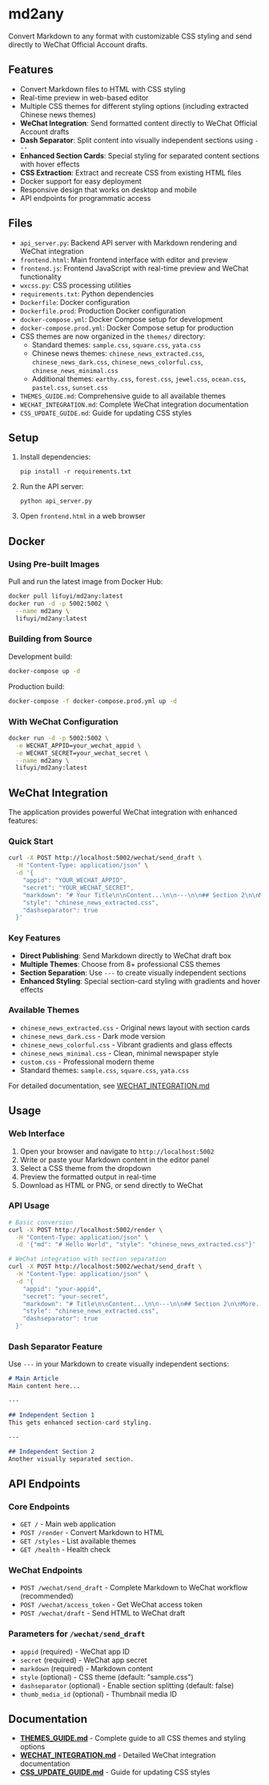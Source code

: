 # md2any

Convert Markdown to any format with customizable CSS styling and send directly to WeChat Official Account drafts.

## Features

- Convert Markdown files to HTML with CSS styling
- Real-time preview in web-based editor
- Multiple CSS themes for different styling options (including extracted Chinese news themes)
- **WeChat Integration**: Send formatted content directly to WeChat Official Account drafts
- **Dash Separator**: Split content into visually independent sections using `---`
- **Enhanced Section Cards**: Special styling for separated content sections with hover effects
- **CSS Extraction**: Extract and recreate CSS from existing HTML files
- Docker support for easy deployment
- Responsive design that works on desktop and mobile
- API endpoints for programmatic access

## Files

- `api_server.py`: Backend API server with Markdown rendering and WeChat integration
- `frontend.html`: Main frontend interface with editor and preview
- `frontend.js`: Frontend JavaScript with real-time preview and WeChat functionality
- `wxcss.py`: CSS processing utilities
- `requirements.txt`: Python dependencies
- `Dockerfile`: Docker configuration
- `Dockerfile.prod`: Production Docker configuration
- `docker-compose.yml`: Docker Compose setup for development
- `docker-compose.prod.yml`: Docker Compose setup for production
- CSS themes are now organized in the `themes/` directory:
  - Standard themes: `sample.css`, `square.css`, `yata.css`
  - Chinese news themes: `chinese_news_extracted.css`, `chinese_news_dark.css`, `chinese_news_colorful.css`, `chinese_news_minimal.css`
  - Additional themes: `earthy.css`, `forest.css`, `jewel.css`, `ocean.css`, `pastel.css`, `sunset.css`
- `THEMES_GUIDE.md`: Comprehensive guide to all available themes
- `WECHAT_INTEGRATION.md`: Complete WeChat integration documentation
- `CSS_UPDATE_GUIDE.md`: Guide for updating CSS styles

## Setup

1. Install dependencies:
   ```
   pip install -r requirements.txt
   ```

2. Run the API server:
   ```
   python api_server.py
   ```

3. Open `frontend.html` in a web browser

## Docker

### Using Pre-built Images

Pull and run the latest image from Docker Hub:
```bash
docker pull lifuyi/md2any:latest
docker run -d -p 5002:5002 \
  --name md2any \
  lifuyi/md2any:latest
```

### Building from Source

Development build:
```bash
docker-compose up -d
```

Production build:
```bash
docker-compose -f docker-compose.prod.yml up -d
```

### With WeChat Configuration
```bash
docker run -d -p 5002:5002 \
  -e WECHAT_APPID=your_wechat_appid \
  -e WECHAT_SECRET=your_wechat_secret \
  --name md2any \
  lifuyi/md2any:latest
```

## WeChat Integration

The application provides powerful WeChat integration with enhanced features:

### Quick Start
```bash
curl -X POST http://localhost:5002/wechat/send_draft \
  -H "Content-Type: application/json" \
  -d '{
    "appid": "YOUR_WECHAT_APPID",
    "secret": "YOUR_WECHAT_SECRET",
    "markdown": "# Your Title\n\nContent...\n\n---\n\n## Section 2\n\nMore content...",
    "style": "chinese_news_extracted.css",
    "dashseparator": true
  }'
```

### Key Features
- **Direct Publishing**: Send Markdown directly to WeChat draft box
- **Multiple Themes**: Choose from 8+ professional CSS themes
- **Section Separation**: Use `---` to create visually independent sections
- **Enhanced Styling**: Special section-card styling with gradients and hover effects

### Available Themes
- `chinese_news_extracted.css` - Original news layout with section cards
- `chinese_news_dark.css` - Dark mode version
- `chinese_news_colorful.css` - Vibrant gradients and glass effects
- `chinese_news_minimal.css` - Clean, minimal newspaper style
- `custom.css` - Professional modern theme
- Standard themes: `sample.css`, `square.css`, `yata.css`

For detailed documentation, see [WECHAT_INTEGRATION.md](WECHAT_INTEGRATION.md)

## Usage

### Web Interface
1. Open your browser and navigate to `http://localhost:5002`
2. Write or paste your Markdown content in the editor panel
3. Select a CSS theme from the dropdown
4. Preview the formatted output in real-time
5. Download as HTML or PNG, or send directly to WeChat

### API Usage
```bash
# Basic conversion
curl -X POST http://localhost:5002/render \
  -H "Content-Type: application/json" \
  -d '{"md": "# Hello World", "style": "chinese_news_extracted.css"}'

# WeChat integration with section separation
curl -X POST http://localhost:5002/wechat/send_draft \
  -H "Content-Type: application/json" \
  -d '{
    "appid": "your-appid",
    "secret": "your-secret", 
    "markdown": "# Title\n\nContent...\n\n---\n\n## Section 2\n\nMore...",
    "style": "chinese_news_extracted.css",
    "dashseparator": true
  }'
```

### Dash Separator Feature
Use `---` in your Markdown to create visually independent sections:

```markdown
# Main Article
Main content here...

---

## Independent Section 1
This gets enhanced section-card styling.

---

## Independent Section 2  
Another visually separated section.
```

## API Endpoints

### Core Endpoints
- `GET /` - Main web application
- `POST /render` - Convert Markdown to HTML
- `GET /styles` - List available themes
- `GET /health` - Health check

### WeChat Endpoints  
- `POST /wechat/send_draft` - Complete Markdown to WeChat workflow (recommended)
- `POST /wechat/access_token` - Get WeChat access token
- `POST /wechat/draft` - Send HTML to WeChat draft

### Parameters for `/wechat/send_draft`
- `appid` (required) - WeChat app ID
- `secret` (required) - WeChat app secret
- `markdown` (required) - Markdown content
- `style` (optional) - CSS theme (default: "sample.css")
- `dashseparator` (optional) - Enable section splitting (default: false)
- `thumb_media_id` (optional) - Thumbnail media ID

## Documentation

- **[THEMES_GUIDE.md](THEMES_GUIDE.md)** - Complete guide to all CSS themes and styling options
- **[WECHAT_INTEGRATION.md](WECHAT_INTEGRATION.md)** - Detailed WeChat integration documentation
- **[CSS_UPDATE_GUIDE.md](CSS_UPDATE_GUIDE.md)** - Guide for updating CSS styles